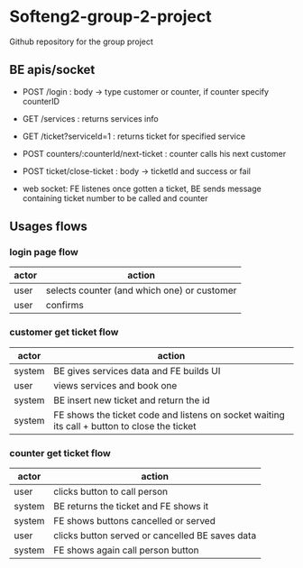 # Softeng2-group-2-project

Github repository for the group project

## BE apis/socket

- POST /login : body -> type customer or counter, if counter specify counterID

- GET /services : returns services info

- GET /ticket?serviceId=1 : returns ticket for specified service

- POST counters/:counterId/next-ticket : counter calls his next customer

- POST ticket/close-ticket : body -> ticketId and success or fail

- web socket: FE listenes once gotten a ticket, BE sends message containing ticket number to be called and counter

## Usages flows

### login page flow

| actor | action                                      |
| ----- | ------------------------------------------- |
| user  | selects counter (and which one) or customer |
| user  | confirms                                    |

### customer get ticket flow

| actor  | action                                                                                       |
| ------ | -------------------------------------------------------------------------------------------- |
| system | BE gives services data and FE builds UI                                                      |
| user   | views services and book one                                                                  |
| system | BE insert new ticket and return the id                                                       |
| system | FE shows the ticket code and listens on socket waiting its call + button to close the ticket |

### counter get ticket flow

| actor  | action                                          |
| ------ | ----------------------------------------------- |
| user   | clicks button to call person                    |
| system | BE returns the ticket and FE shows it           |
| system | FE shows buttons cancelled or served            |
| user   | clicks button served or cancelled BE saves data |
| system | FE shows again call person button               |

